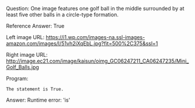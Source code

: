 Question: One image features one golf ball in the middle surrounded by at least five other balls in a circle-type formation.

Reference Answer: True

Left image URL: https://i1.wp.com/images-na.ssl-images-amazon.com/images/I/51vh2iXqEbL.jpg?fit=500%2C375&ssl=1

Right image URL: http://image.ec21.com/image/kaisun/oimg_GC06247211_CA06247235/Mini_Golf_Balls.jpg

Program:

```
The statement is True.
```
Answer: Runtime error: 'is'

